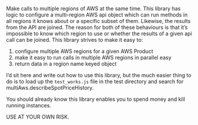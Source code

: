 Make calls to multiple regions of AWS at the same time.  This library has logic
to configure a multi-region AWS api object which can run methods in all regions
it knows about or a specific subset of them.  Likewise, the results from the
API are joined.  The reason for both of these behaviours is that it’s
impossible to know which region to use or whether the results of a given api
call can be joined.  This library strives to make it easy to:

1. configure multiple AWS regions for a given AWS Product
2. make it easy to run calls in multiple AWS regions in parallel easy
3. return data in a region name keyed object

I’d sit here and write out how to use this library, but the much easier thing
to do is to load up the `test_works.js` file in the test directory and search
for multiAws.describeSpotPriceHistory.

You should already know this library enables you to spend money and kill
running instances.

USE AT YOUR OWN RISK.
